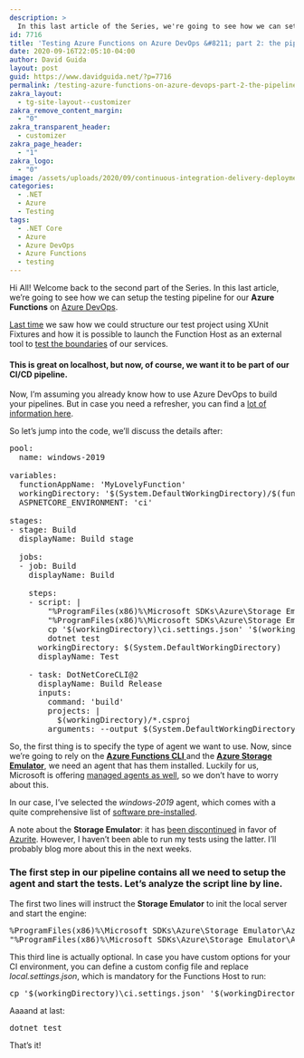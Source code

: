 ```yaml
---
description: >
  In this last article of the Series, we're going to see how we can setup the testing pipeline for our Azure Functions on Azure DevOps.
id: 7716
title: 'Testing Azure Functions on Azure DevOps &#8211; part 2: the pipeline'
date: 2020-09-16T22:05:10-04:00
author: David Guida
layout: post
guid: https://www.davidguida.net/?p=7716
permalink: /testing-azure-functions-on-azure-devops-part-2-the-pipeline/
zakra_layout:
  - tg-site-layout--customizer
zakra_remove_content_margin:
  - "0"
zakra_transparent_header:
  - customizer
zakra_page_header:
  - "1"
zakra_logo:
  - "0"
image: /assets/uploads/2020/09/continuous-integration-delivery-deployment.jpg
categories:
  - .NET
  - Azure
  - Testing
tags:
  - .NET Core
  - Azure
  - Azure DevOps
  - Azure Functions
  - testing
---
```

Hi All! Welcome back to the second part of the Series. In this last article, we&#8217;re going to see how we can setup the testing pipeline for our **Azure Functions** on <a href="https://azure.microsoft.com/en-us/services/devops/?WT.mc_id=DOP-MVP-5003878" target="_blank" rel="noreferrer noopener">Azure DevOps</a>.

<a href="https://www.davidguida.net/testing-azure-functions-on-azure-devops-part-1-setup/" target="_blank" rel="noreferrer noopener">Last time</a> we saw how we could structure our test project using XUnit Fixtures and how it is possible to launch the Function Host as an external tool to <a href="https://www.davidguida.net/testing-boundaries-web-api/" target="_blank" rel="noreferrer noopener">test the boundaries</a> of our services.

#### This is great on localhost, but now, of course, we want it to be part of our CI/CD pipeline. 

Now, I&#8217;m assuming you already know how to use Azure DevOps to build your pipelines. But in case you need a refresher, you can find a <a rel="noreferrer noopener" href="https://docs.microsoft.com/en-us/azure/devops/pipelines/create-first-pipeline?WT.mc_id=DOP-MVP-5003878&view=azure-devops&tabs=net%2Cyaml%2Cbrowser%2Ctfs-2018-2" target="_blank">lot of information here</a>.

So let&#8217;s jump into the code, we&#8217;ll discuss the details after:

<pre class="EnlighterJSRAW" data-enlighter-language="generic" data-enlighter-theme="" data-enlighter-highlight="" data-enlighter-linenumbers="" data-enlighter-lineoffset="" data-enlighter-title="" data-enlighter-group="">pool:
  name: windows-2019

variables:  
  functionAppName: 'MyLovelyFunction'  
  workingDirectory: '$(System.DefaultWorkingDirectory)/$(functionAppName)'  
  ASPNETCORE_ENVIRONMENT: 'ci'

stages:
- stage: Build
  displayName: Build stage

  jobs:
  - job: Build
    displayName: Build

    steps:            
    - script: | 
        "%ProgramFiles(x86)%\Microsoft SDKs\Azure\Storage Emulator\AzureStorageEmulator.exe" init /server "(localdb)\MsSqlLocalDb"
        "%ProgramFiles(x86)%\Microsoft SDKs\Azure\Storage Emulator\AzureStorageEmulator" start
        cp '$(workingDirectory)\ci.settings.json' '$(workingDirectory)\local.settings.json'
        dotnet test
      workingDirectory: $(System.DefaultWorkingDirectory)
      displayName: Test 

    - task: DotNetCoreCLI@2
      displayName: Build Release
      inputs:
        command: 'build'
        projects: |
          $(workingDirectory)/*.csproj
        arguments: --output $(System.DefaultWorkingDirectory)/publish_output --configuration Release</pre>

So, the first thing is to specify the type of agent we want to use. Now, since we&#8217;re going to rely on the <a href="https://docs.microsoft.com/en-us/azure/azure-functions/functions-run-local?tabs=windows%2Ccsharp%2Cbash&WT.mc_id=DOP-MVP-5003878" target="_blank" rel="noreferrer noopener"><strong>Azure Functions CLI</strong> </a>and the **<a href="https://docs.microsoft.com/en-us/azure/storage/common/storage-use-emulator?WT.mc_id=DOP-MVP-5003878" target="_blank" rel="noreferrer noopener">Azure Storage Emulator</a>**, we need an agent that has them installed. Luckily for us, Microsoft is offering <a href="https://docs.microsoft.com/en-us/azure/devops/pipelines/agents/hosted?WT.mc_id=DOP-MVP-5003878&view=azure-devops&tabs=yaml" target="_blank" rel="noreferrer noopener">managed agents as well</a>, so we don&#8217;t have to worry about this.

In our case, I&#8217;ve selected the _windows-2019_ agent, which comes with a quite comprehensive list of <a rel="noreferrer noopener" href="https://github.com/actions/virtual-environments/blob/main/images/win/Windows2019-Readme.md" target="_blank">software pre-installed</a>.

A note about the **Storage Emulator**: it has <a href="https://github.com/Azure/azure-sdk-for-net/issues/7208" target="_blank" rel="noreferrer noopener">been discontinued</a> in favor of <a href="https://docs.microsoft.com/en-us/azure/storage/common/storage-use-azurite?toc=/azure/storage/blobs/toc.json&WT.mc_id=DOP-MVP-5003878" target="_blank" rel="noreferrer noopener">Azurite</a>. However, I haven&#8217;t been able to run my tests using the latter. I&#8217;ll probably blog more about this in the next weeks.

### The first step in our pipeline contains all we need to setup the agent and start the tests. Let&#8217;s analyze the script line by line.

The first two lines will instruct the **Storage Emulator** to init the local server and start the engine:

<pre class="wp-block-preformatted">%ProgramFiles(x86)%\Microsoft SDKs\Azure\Storage Emulator\AzureStorageEmulator.exe" init /server "(localdb)\MsSqlLocalDb"
"%ProgramFiles(x86)%\Microsoft SDKs\Azure\Storage Emulator\AzureStorageEmulator" start</pre>

This third line is actually optional. In case you have custom options for your CI environment, you can define a custom config file and replace _local.settings.json_, which is mandatory for the Functions Host to run:

<pre class="wp-block-preformatted">cp '$(workingDirectory)\ci.settings.json' '$(workingDirectory)\local.settings.json'</pre>

Aaaand at last:

<pre class="wp-block-preformatted">dotnet test</pre>

That&#8217;s it! 

<div class="post-details-footer-widgets">
</div>